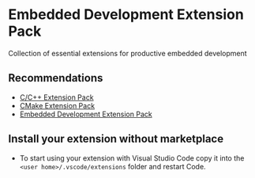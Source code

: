 # Embedded Development Extension Pack

Collection of essential extensions for productive embedded development

## Recommendations

- [C/C++ Extension Pack](https://marketplace.visualstudio.com/items?itemName=mischelebuha.c-cpp-extension-pack)
- [CMake Extension Pack](https://marketplace.visualstudio.com/items?itemName=mischelebuha.cmake-extension-pack)
- [Embedded Development Extension Pack](https://marketplace.visualstudio.com/items?itemName=mischelebuha.embedded-development-pack)


## Install your extension without marketplace

- To start using your extension with Visual Studio Code copy it into the `<user home>/.vscode/extensions` folder and restart Code.
